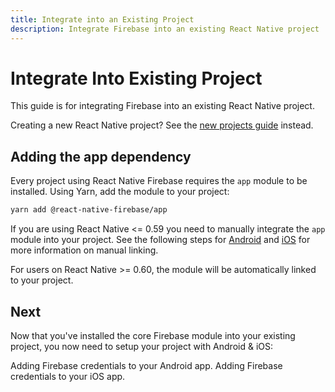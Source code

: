 ```yaml
---
title: Integrate into an Existing Project
description: Integrate Firebase into an existing React Native project
---
```


# Integrate Into Existing Project

This guide is for integrating Firebase into an existing React Native project.

Creating a new React Native project? See the [new projects guide](/quick-start/new-project) instead.

## Adding the app dependency

Every project using React Native Firebase requires the `app` module to be installed. Using Yarn, add the module to your
project:

```bash
yarn add @react-native-firebase/app
```

If you are using React Native <= 0.59 you need to manually integrate the `app` module into your project.
See the following steps for [Android](/v6/app/android) and [iOS](/v6/app/ios) for more information on manual linking.

For users on React Native >= 0.60, the module will be automatically linked to your project.

## Next

Now that you've installed the core Firebase module into your existing project, you now need to setup your project
with Android & iOS:

<Grid columns="2">
	<Block
		title="Android: Setting up Firebase"
		to="/quick-start/android-firebase-credentials"
		icon="android"
		color="#4CAF50"
	>
		Adding Firebase credentials to your Android app.
	</Block>
	<Block
		title="iOS: Setting up Firebase"
		to="/quick-start/ios-firebase-credentials"
		icon="phone_iphone"
		color="#2196F3"
	>
		Adding Firebase credentials to your iOS app.
	</Block>
</Grid>
